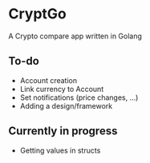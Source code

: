 # CryptGo
A Crypto compare app written in Golang

## To-do

* Account creation
* Link currency to Account
* Set notifications (price changes, ...)
* Adding a design/framework

## Currently in progress

* Getting values in structs